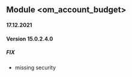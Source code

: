 ## Module <om_account_budget>

#### 17.12.2021
#### Version 15.0.2.4.0
##### FIX
- missing security


